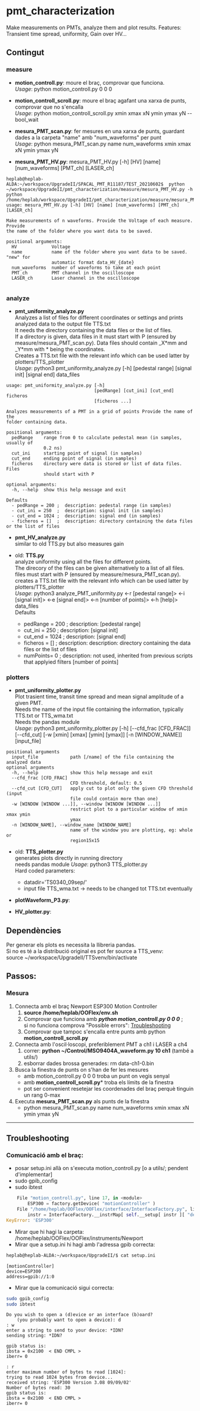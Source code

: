 # pmt_characterization
Make measurements on PMTs, analyze them and plot results. Features: Transient time spread, uniformity, Gain over HV...

## Contingut

### measure
* **motion_controll.py**: moure el braç, comprovar que funciona.  
_Usage_: python motion_controll.py 0 0 0  
* **motion_controll_scroll.py**: moure el braç agafant una xarxa de punts, comprovar que no s'encalla  
_Usage_: python motion_controll_scroll.py xmin xmax xN ymin ymax yN --bool_wait  
* **mesura_PMT_scan.py**: fer mesures en una xarxa de punts, guardant dades a la carpeta "name" amb "num_waveforms" per punt  
_Usage_: python mesura_PMT_scan.py name num_waveforms xmin xmax xN ymin ymax yN  

* **mesura_PMT_HV.py**:  mesura_PMT_HV.py [-h] [HV] [name] [num_waveforms] [PMT_ch] [LASER_ch]
```
heplab@heplab-ALDA:~/workspace/UpgradeII/SPACAL_PMT_R11187/TEST_20210602$  python  ~/workspace/UpgradeII/pmt_characterization/measure/mesura_PMT_HV.py -h
python /home/heplab/workspace/UpgradeII/pmt_characterization/measure/mesura_PMT_HV.py
usage: mesura_PMT_HV.py [-h] [HV] [name] [num_waveforms] [PMT_ch] [LASER_ch]

Make measurements of n waveforms. Provide the Voltage of each measure. Provide
the name of the folder where you want data to be saved.

positional arguments:
  HV             Voltage
  name           name of the folder where you want data to be saved. "new" for
                 automatic format data_HV_{date}
  num_waveforms  number of waveforms to take at each point
  PMT_ch         PMT channel in the oscilloscope
  LASER_ch       Laser channel in the oscilloscope


```
### analyze
* **pmt_uniformity_analyze.py**  
Analyzes a list of files for different coordinates or settings and prints analyzed data to the output file TTS.txt  
It needs the directory containing the data files or the list of files.  
If a directory is given, data files in it must start with P (ensured by measure/mesura_PMT_scan.py).
Data files should contain \_X\*mm and \_Y\*mm with \* being the coordinates.  
Creates a TTS.txt file with the relevant info which can be used latter by plotters/TTS_plotter  
_Usage_: python3 pmt_uniformity_analyze.py [-h] [pedestal range] [signal init] [signal end] data_files  
```
usage: pmt_uniformity_analyze.py [-h]
                                 [pedRange] [cut_ini] [cut_end] ficheros
                                 [ficheros ...]

Analyzes measurements of a PMT in a grid of points Provide the name of the
folder containing data.

positional arguments:
  pedRange    range from 0 to calculate pedestal mean (in samples, usually of
              0.2 ns)
  cut_ini     starting point of signal (in samples)
  cut_end     ending point of signal (in samples)
  ficheros    directory were data is stored or list of data files. Files
              should start with P

optional arguments:
  -h, --help  show this help message and exit
```
```
Defaults
  - pedRange = 200 ;  description: pedestal range (in samples)  
  - cut_ini = 250  ;  description: signal init (in samples)  
  - cut_end = 1024 ;  description: signal end (in samples)  
  - ficheros = []  ;  description: directory containing the data files or the list of files  
```

* **pmt_HV_analyze.py**  
similar to old TTS.py but also measures gain

* old: **TTS.py**  
analyze uniformity using all the files for different points.  
The direcory of the files can be given alternatively to a list of all files. files must start with P (ensured by measure/mesura_PMT_scan.py).  
creates a TTS.txt file with the relevant info which can be used latter by plotters/TTS_plotter  
_Usage_: python3 analyze_PMT_uniformity.py <-r [pedestal range]> <-i [signal init]> <-e [signal end]> <-n [number of points]> <-h [help]> data_files  
Defaults
  - pedRange = 200 ;  description: [pedestal range]  
  - cut_ini = 250  ;  description: [signal init]  
  - cut_end = 1024 ;  description: [signal end]  
  - ficheros = []  ;  description: description: directory containing the data files or the list of files  
  - numPoints= 0   ;  description: not used, inherited from previous scripts that applyied filters [number of points]  

### plotters
* **pmt_uniformity_plotter.py**  
Plot trasient time, transit time spread and mean signal amplitude of a given PMT.  
Needs the name of the input file containing the information, typically TTS.txt or TTS_wma.txt  
Needs the pandas module  
_Usage_: python3 pmt_uniformity_plotter.py [-h] [--cfd_frac [CFD_FRAC]] [--cfd_cut]  [-w [xmin] [xmax] [ymin] [ymax]] [-n [WINDOW_NAME]] [input_file]
```
positional arguments  
  input_file            path [/name] of the file containing the analyzed data  
optional arguments  
  -h, --help            show this help message and exit  
  --cfd_frac [CFD_FRAC]  
                        CFD threshold, default: 0.5  
  --cfd_cut [CFD_CUT]   apply cut to plot only the given CFD threshold (input  
                        file could contain more than one)  
  -w [WINDOW [WINDOW ...]], --window [WINDOW [WINDOW ...]]  
                        restrict plot to a particular window of xmin xmax ymin  
                        ymax  
  -n [WINDOW_NAME], --window_name [WINDOW_NAME]  
                        name of the window you are plotting, eg: whole or  
                        region15x15  
```
* old: **TTS_plotter.py**  
generates plots directly in running directory  
needs pandas module
_Usage_: python3 TTS_plotter.py  
Hard coded parameters:  
  - datadir='TS0340_09sep/'  
  - input file TTS_wma.txt -> needs to be changed tot TTS.txt eventually  

* **plotWaveform_P3.py**:  
* **HV_plotter.py**:

## Dependències
Per generar els plots es necessita la llibreria pandas.  
Si no es té a la distribució original es pot fer source a TTS_venv:  
source ~/workspace/UpgradeII/TTSvenv/bin/activate  

## Passos:
### Mesura
1. Connecta amb el braç Newport ESP300 Motion Controller  
    1. **source /home/heplab/OOFlex/env.sh**  
    2. Comprovar que funciona amb ***python motion_controll.py 0 0 0*** ;  
    si no funciona comprova "Possible errors": [Troubleshooting](#troubleshooting)  
    3. Comprovar que tampoc s'encalla entre punts amb python **motion_controll_scroll.py**  
2. Connecta amb l'oscil·loscopi, preferiblement PMT a ch1 i LASER a ch4  
    1. correr: **python ~/Control/MSO9404A_waveform.py 10 ch1** (també a utils/)  
    2. esborrar dades brossa generades: rm data-ch1-0.bin  
3. Busca la finestra de punts on s'han de fer les mesures  
    - amb motion_controll.py 0 0 0 troba un punt on vegis senyal  
    - amb **motion_controll_scroll.py*** troba els límits de la finestra  
    - pot ser convenient resetejar les coordenades del braç perquè tinguin un rang 0-max  
4. Executa **mesura_PMT_scan.py** als punts de la finestra  
    - python  mesura_PMT_scan.py name num_waveforms xmin xmax xN ymin ymax yN  



---

## Troubleshooting
### Comunicació amb el braç:
- posar setup.ini allà on s'executa motion_controll.py [o a utils/; pendent d'implementar]  
- sudo gpib_config  
- sudo ibtest  

```python
    File "motion_controll.py", line 17, in <module>  
        ESP300 = factory.getDevice( "motionController" )  
    File "/home/heplab/OOFlex/OOFlex/interface/InterfaceFactory.py", line 81, in getDevice  
        instr = InterfaceFactory.__instrMap[ self.__setup[ instr ][ "device" ] ]  
KeyError: 'ESP300'  
```

* Mirar que hi hagi la carpeta: /home/heplab/OOFlex/OOFlex/instruments/Newport  
* Mirar que a setup.ini hi hagi amb l'adressa gpib correcta:
```bash
heplab@heplab-ALDA:~/workspace/UpgradeII/$ cat setup.ini
```
```
[motionController]  
device=ESP300  
address=gpib://1:0  
```

* Mirar que la comunicació sigui correcta:

```bash
sudo gpib_config  
sudo ibtest  
```

```
Do you wish to open a (d)evice or an interface (b)oard?  
    (you probably want to open a device): d  
: w      
enter a string to send to your device: *IDN?  
sending string: *IDN?  

gpib status is:  
ibsta = 0x2100  < END CMPL >  
iberr= 0  

: r  
enter maximum number of bytes to read [1024]:  
trying to read 1024 bytes from device...  
received string: 'ESP300 Version 3.08 09/09/02'
Number of bytes read: 30  
gpib status is:  
ibsta = 0x2100  < END CMPL >  
iberr= 0  
```
